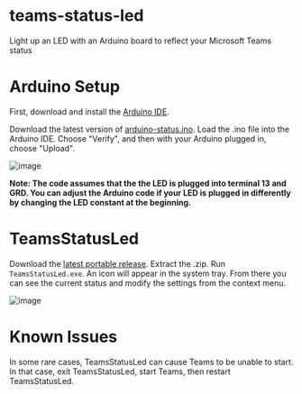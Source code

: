 # teams-status-led
Light up an LED with an Arduino board to reflect your Microsoft Teams status

# Arduino Setup
First, download and install the [Arduino IDE](https://www.arduino.cc/en/main/software).

Download the latest version of [arduino-status.ino](https://github.com/micahmo/teams-status-led/blob/main/arduino-status/arduino-status.ino). Load the .ino file into the Arduino IDE. Choose "Verify", and then with your Arduino plugged in, choose "Upload".

![image](https://user-images.githubusercontent.com/7417301/125371437-b9daa380-e34e-11eb-8d58-1bbe9d9e58eb.png)

**Note: The code assumes that the the LED is plugged into terminal 13 and GRD. You can adjust the Arduino code if your LED is plugged in differently by changing the LED constant at the beginning.**

# TeamsStatusLed

Download the [latest portable release](https://github.com/micahmo/teams-status-led/releases/tag/latest). Extract the .zip. Run `TeamsStatusLed.exe`. An icon will appear in the system tray. From there you can see the current status and modify the settings from the context menu.

![image](https://user-images.githubusercontent.com/7417301/125371694-4e450600-e34f-11eb-8ac9-4009de6b877f.png)

# Known Issues

In some rare cases, TeamsStatusLed can cause Teams to be unable to start. In that case, exit TeamsStatusLed, start Teams, then restart TeamsStatusLed.
